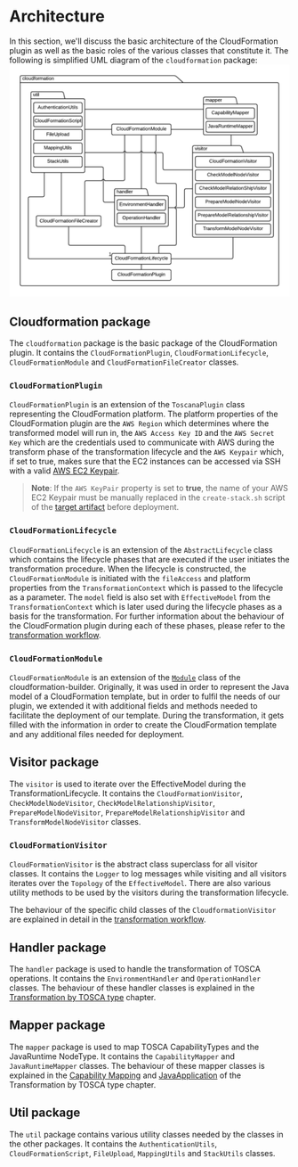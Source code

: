 # Architecture

In this section, we'll discuss the basic architecture of the CloudFormation plugin as well as the basic roles of the various classes that constitute it.
The following is simplified UML diagram of the `cloudformation` package:
![Class diagram of the cloudformation package](img/architecture-lucidchart.png)

## Cloudformation package

The `cloudformation` package is the basic package of the CloudFormation plugin. It contains the `CloudFormationPlugin`, `CloudFormationLifecycle`, `CloudFormationModule` and `CloudFormationFileCreator` classes.

### `CloudFormationPlugin`

`CloudFormationPlugin` is an extension of the `ToscanaPlugin` class representing the CloudFormation platform. The platform properties of the CloudFormation plugin are the `AWS Region` which determines where the transformed model will run in, the `AWS Access Key ID` and the `AWS Secret Key` which are the credentials used to communicate with AWS during the transform phase of the transformation lifecycle and the `AWS Keypair` which, if set to true, makes sure that the EC2 instances can be accessed via SSH with a valid [AWS EC2 Keypair](https://docs.aws.amazon.com/AWSEC2/latest/UserGuide/ec2-key-pairs.html).

> **Note**: If the `AWS KeyPair` property is set to **true**, the name of your AWS EC2 Keypair must be manually replaced in the `create-stack.sh` script of the [target artifact](deployment/target-artifact.md#scripts) before deployment.

### `CloudFormationLifecycle`

`CloudFormationLifecycle` is an extension of the `AbstractLifecycle` class which contains the lifecycle phases that are executed if the user initiates the transformation procedure.
When the lifecycle is constructed, the `CloudFormationModule` is initiated with the `fileAccess` and platform properties from the `TransformationContext` which is passed to the lifecycle as a parameter. The `model` field is also set with `EffectiveModel` from the `TransformationContext` which is later used during the lifecycle phases as a basis for the transformation.
For further information about the behaviour of the CloudFormation plugin during each of these phases, please refer to the [transformation workflow](transformation/transformation-workflow.md).

### `CloudFormationModule`

`CloudFormationModule` is an extension of the [`Module`](https://github.com/StuPro-TOSCAna/cloudformation-builder/blob/master/src/main/java/com/scaleset/cfbuilder/core/Module.java) class of the cloudformation-builder. Originally, it was used in order to represent the Java model of a CloudFormation template, but in order to fulfil the needs of our plugin, we extended it with additional fields and methods needed to facilitate the deployment of our template. During the transformation, it gets filled with the information in order to create the CloudFormation template and any additional files needed for deployment.

## Visitor package

The `visitor` is used to iterate over the EffectiveModel during the TransformationLifecycle. It contains the `CloudFormationVisitor`, `CheckModelNodeVisitor`, `CheckModelRelationshipVisitor`, `PrepareModelNodeVisitor`, `PrepareModelRelationshipVisitor` and `TransformModelNodeVisitor` classes.

### `CloudFormationVisitor`

`CloudFormationVisitor` is the abstract class superclass for all visitor classes. It contains the `Logger` to log messages while visiting and all visitors iterates over the `Topology` of the `EffectiveModel`. There are also various utility methods to be used by the visitors during the transformation lifecycle.

The behaviour of the specific child classes of the `CloudformationVisitor` are explained in detail in the [transformation workflow](transformation/transformation-workflow.md).

## Handler package

The `handler` package is used to handle the transformation of TOSCA operations. It contains the `EnvironmentHandler` and `OperationHandler` classes. The behaviour of these handler classes is explained in the [Transformation by TOSCA type](transformation/supported-types.md#generic-transformation-of-nodes-hosted-on-compute) chapter.

## Mapper package

The `mapper` package is used to map TOSCA CapabilityTypes and the JavaRuntime NodeType. It contains the `CapabilityMapper` and `JavaRuntimeMapper` classes. The behaviour of these mapper classes is explained in the [Capability Mapping](transformation/supported-types.md#2-capability-mapping) and [JavaApplication](transformation/supported-types.md#javaapplication) of the Transformation by TOSCA type chapter.

## Util package

The `util` package contains various utility classes needed by the classes in the other packages. It contains the `AuthenticationUtils`, `CloudFormationScript`, `FileUpload`, `MappingUtils` and `StackUtils` classes.
